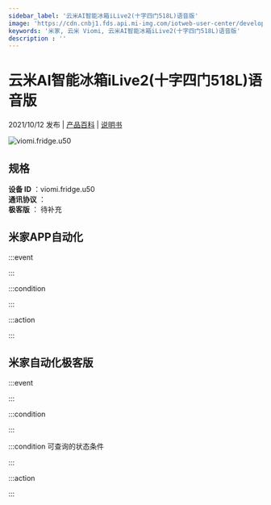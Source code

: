 ```yaml
---
sidebar_label: '云米AI智能冰箱iLive2(十字四门518L)语音版'
image: 'https://cdn.cnbj1.fds.api.mi-img.com/iotweb-user-center/developer_167906873721246JtfRjQ.png?GalaxyAccessKeyId=AKVGLQWBOVIRQ3XLEW&Expires=9223372036854775807&Signature=6gPYgruOCoEVm25/lH+/nw8vhQo='
keywords: '米家, 云米 Viomi, 云米AI智能冰箱iLive2(十字四门518L)语音版'
description : ''
---
```

# 云米AI智能冰箱iLive2(十字四门518L)语音版

2021/10/12 发布 | [产品百科](https://home.mi.com/webapp/content/baike/product/index.html?model=viomi.fridge.u50/) | [说明书](https://home.mi.com/views/introduction.html?model=viomi.fridge.u50&region=cn)

![viomi.fridge.u50](https://cdn.cnbj1.fds.api.mi-img.com/iotweb-user-center/developer_167906873721246JtfRjQ.png?GalaxyAccessKeyId=AKVGLQWBOVIRQ3XLEW&Expires=9223372036854775807&Signature=6gPYgruOCoEVm25/lH+/nw8vhQo=)

## 规格  
> 
**设备 ID** ：viomi.fridge.u50  
**通讯协议** ：  
**极客版**  ： 待补充 


## 米家APP自动化  

:::event  

:::

:::condition  

:::

:::action   

:::

## 米家自动化极客版  

:::event  

:::

:::condition  

:::

:::condition 可查询的状态条件  

:::

:::action  

:::

        
